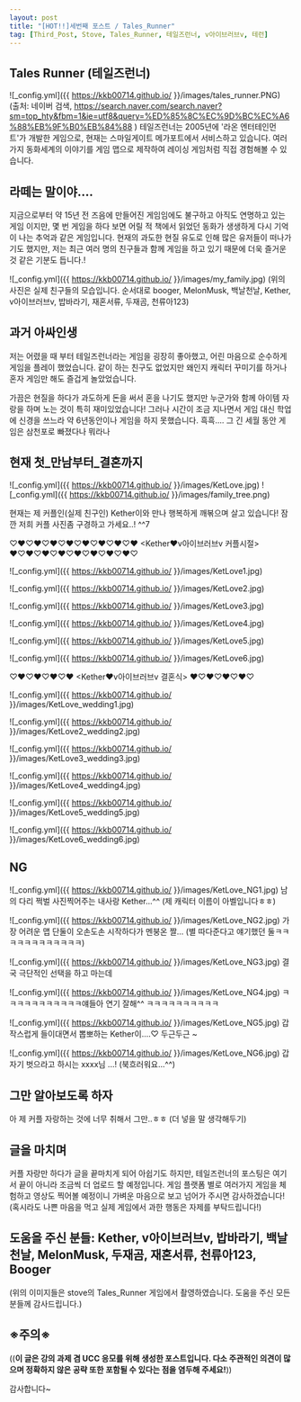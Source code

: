 ```yaml
---
layout: post
title: "[HOT!!]세번째 포스트 / Tales_Runner"
tag: [Third_Post, Stove, Tales_Runner, 테일즈런너, v아이브러브v, 테런]
---
```


## Tales Runner (테일즈런너)

![_config.yml]({{ https://kkb00714.github.io/ }}/images/tales_runner.PNG)
(출처: 네이버 검색, https://search.naver.com/search.naver?sm=top_hty&fbm=1&ie=utf8&query=%ED%85%8C%EC%9D%BC%EC%A6%88%EB%9F%B0%EB%84%88 )
테일즈런너는 2005년에 '라온 엔터테인먼트'가 개발한 게임으로, 현재는 스마일게이트 메가포트에서 서비스하고 있습니다.
여러가지 동화세계의 이야기를 게임 맵으로 제작하여 레이싱 게임처럼 직접 경험해볼 수 있습니다. 

## 라떼는 말이야....

지금으로부터 약 15년 전 즈음에 만들어진 게임임에도 불구하고 아직도 연명하고 있는 게임 이지만, 
몇 번 게임을 하다 보면 어릴 적 책에서 읽었던 동화가 생생하게 다시 기억이 나는 추억과 같은 게임입니다.
현재의 과도한 현질 유도로 인해 많은 유저들이 떠나가기도 했지만, 저는 최근 여러 명의 친구들과 함께 게임을 하고 있기 때문에 더욱 즐거운 것 같은 기분도 듭니다.!

![_config.yml]({{ https://kkb00714.github.io/ }}/images/my_family.jpg)
(위의 사진은 실제 친구들의 모습입니다. 순서대로 booger, MelonMusk, 백날천날, Kether, v아이브러브v, 밥바라기, 재혼서류, 두재곰, 천류아123)

## 과거 아싸인생


저는 어렸을 때 부터 테일즈런너라는 게임을 굉장히 좋아했고, 어린 마음으로 순수하게 게임을 플레이 했었습니다. 
같이 하는 친구도 없었지만 왜인지 캐릭터 꾸미기를 하거나 혼자 게임만 해도 즐겁게 놀았었습니다.

가끔은 현질을 하다가 과도하게 돈을 써서 혼을 나기도 했지만 누군가와 함께 아이템 자랑을 하며 노는 것이 특히 재미있었습니다!
그러나 시간이 조금 지나면서 게임 대신 학업에 신경을 쓰느라 약 6년동안이나 게임을 하지 못했습니다. 흑흑....
그 긴 세월 동안 게임은 삼천포로 빠졌다나 뭐라나 


## 현재 첫_만남부터_결혼까지 

![_config.yml]({{ https://kkb00714.github.io/ }}/images/KetLove.jpg)
![_config.yml]({{ https://kkb00714.github.io/ }}/images/family_tree.png)

현재는 제 커플인(실제 친구인) Kether이와 만나 행복하게 깨볶으며 살고 있습니다! 
잠깐 저희 커플 사진좀 구경하고 가세요..! ^^7 

♡♥♡♥♡♥♡♥♡♥♡♥♡♥♡♥ <Kether♥v아이브러브v 커플시절> ♥♡♥♡♥♡♥♡♥♡♥♡♥♡♥♡

![_config.yml]({{ https://kkb00714.github.io/ }}/images/KetLove1.jpg)


![_config.yml]({{ https://kkb00714.github.io/ }}/images/KetLove2.jpg)


![_config.yml]({{ https://kkb00714.github.io/ }}/images/KetLove3.jpg)


![_config.yml]({{ https://kkb00714.github.io/ }}/images/KetLove4.jpg)


![_config.yml]({{ https://kkb00714.github.io/ }}/images/KetLove5.jpg)


![_config.yml]({{ https://kkb00714.github.io/ }}/images/KetLove6.jpg)


♡♥♡♥♡♥♡♥ <Kether♥v아이브러브v 결혼식> ♥♡♥♡♥♡♥♡

![_config.yml]({{ https://kkb00714.github.io/ }}/images/KetLove_wedding1.jpg)


![_config.yml]({{ https://kkb00714.github.io/ }}/images/KetLove2_wedding2.jpg)


![_config.yml]({{ https://kkb00714.github.io/ }}/images/KetLove3_wedding3.jpg)


![_config.yml]({{ https://kkb00714.github.io/ }}/images/KetLove4_wedding4.jpg)


![_config.yml]({{ https://kkb00714.github.io/ }}/images/KetLove5_wedding5.jpg)


![_config.yml]({{ https://kkb00714.github.io/ }}/images/KetLove6_wedding6.jpg)


## NG 

![_config.yml]({{ https://kkb00714.github.io/ }}/images/KetLove_NG1.jpg)
남의 다리 쩍벌 사진찍어주는 내사랑 Kether...^^ (제 캐릭터 이름이 아벨입니다ㅎㅎ)

![_config.yml]({{ https://kkb00714.github.io/ }}/images/KetLove_NG2.jpg)
가장 어려운 맵 단둘이 오손도손 시작하다가 멘붕온 짤... (별 따다준다고 얘기했던 둘ㅋㅋㅋㅋㅋㅋㅋㅋㅋㅋㅋㅋ)

![_config.yml]({{ https://kkb00714.github.io/ }}/images/KetLove_NG3.jpg)
결국 극단적인 선택을 하고 마는데

![_config.yml]({{ https://kkb00714.github.io/ }}/images/KetLove_NG4.jpg)
ㅋㅋㅋㅋㅋㅋㅋㅋㅋㅋㅋ얘들아 연기 잘해^^ ㅋㅋㅋㅋㅋㅋㅋㅋㅋㅋ

![_config.yml]({{ https://kkb00714.github.io/ }}/images/KetLove_NG5.jpg)
갑작스럽게 들이대면서 뽑뽀하는 Kether이....♡ 두근두근 ~ 

![_config.yml]({{ https://kkb00714.github.io/ }}/images/KetLove_NG6.jpg)
갑자기 벗으라고 하시는 xxxx님 ...! (북흐러워요...^^) 


## 그만 알아보도록 하자

아
제 커플 자랑하는 것에 너무 취해서 그만..ㅎㅎ 
(더 넣을 말 생각해두기)


## 글을 마치며
커플 자랑만 하다가 글을 끝마치게 되어 아쉽기도 하지만, 테일즈런너의 포스팅은 여기서 끝이 아니라 조금씩 더 업로드 할 예정입니다.
게임 플랫폼 별로 여러가지 게임을 체험하고 영상도 찍어볼 예정이니 가벼운 마음으로 보고 넘어가 주시면 감사하겠습니다!
(혹시라도 나쁜 마음을 먹고 실제 게임에서 과한 행동은 자제를 부탁드립니다!)


## 도움을 주신 분들: Kether, v아이브러브v, 밥바라기, 백날천날, MelonMusk, 두재곰, 재혼서류, 천류아123, Booger
(위의 이미지들은 stove의 Tales_Runner 게임에서 촬영하였습니다. 도움을 주신 모든 분들께 감사드립니다.)

## ※주의※
((__이 글은 강의 과제 겸 UCC 응모를 위해 생성한 포스트입니다. 
다소 주관적인 의견이 많으며 정확하지 않은 공략 또한 포함될 수 있다는 점을 염두해 주세요!__))

감사합니다~
